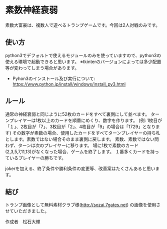 # 素数神経衰弱

素数大富豪は、複数人で遊べるトランプゲームです。今回は2人対戦のみです。

## 使い方

python3でデフォルトで使えるモジュールのみを使っていますので、python3の使える環境で起動できると思います。
※tkinterのバージョンによっては多少配置等が変わってしまう場合があります。
- Pyhon3のインストール及び実行について: https://www.python.jp/install/windows/install_py3.html

## ルール

通常の神経衰弱と同じように52枚のカードをすべて裏側にして並べます。
ターンプレイヤーは1枚以上のカードを順番にめくり、数字を作ります。
  (例: 1枚目が「１」、2枚目が「7」、3枚目が「2」、4枚目が「9」の場合は「1729」となります)
その数字が素数の場合、使用したカードをすべてターンプレイヤーの持ち札とします。素数ではない場合そのまま裏側に戻します。
素数、素数ではない問わず、ターンは次のプレイヤーに移ります。
場に1枚で素数のカード(2,3,5,7,11,13)がなくなった場合、ゲームを終了します。
１番多くカードを持っているプレイヤーの勝ちです。

jokerを加える、終了条件や勝利条件の変更等、改善案はたくさんあると思います。

## 結び

トランプ画像として無料素材クラブ様(http://sozai.7gates.net)
の画像を使用させていただきました。

作成者　松石大輝




